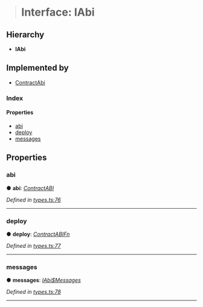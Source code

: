 > # Interface: IAbi

## Hierarchy

* **IAbi**

## Implemented by

* [ContractAbi](../classes/_abi_.contractabi.md)

### Index

#### Properties

* [abi](_types_.iabi.md#abi)
* [deploy](_types_.iabi.md#deploy)
* [messages](_types_.iabi.md#messages)

## Properties

###  abi

● **abi**: *[ContractABI](../modules/_types_.md#contractabi)*

*Defined in [types.ts:76](https://github.com/polkadot-js/api/blob/66d96d3/packages/api-contract/src/types.ts#L76)*

___

###  deploy

● **deploy**: *[ContractABIFn](_types_.contractabifn.md)*

*Defined in [types.ts:77](https://github.com/polkadot-js/api/blob/66d96d3/packages/api-contract/src/types.ts#L77)*

___

###  messages

● **messages**: *[IAbi$Messages](_types_.iabi_messages.md)*

*Defined in [types.ts:78](https://github.com/polkadot-js/api/blob/66d96d3/packages/api-contract/src/types.ts#L78)*

___